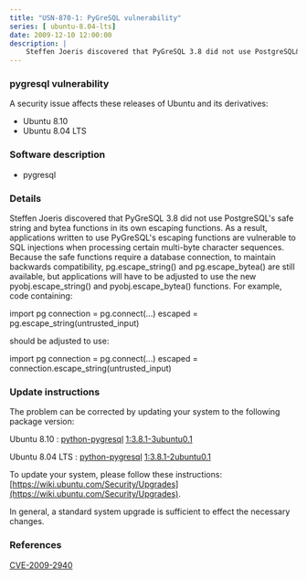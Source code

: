 ```yaml
---
title: "USN-870-1: PyGreSQL vulnerability"
series: [ ubuntu-8.04-lts]
date: 2009-12-10 12:00:00
description: |
    Steffen Joeris discovered that PyGreSQL 3.8 did not use PostgreSQL&#39;s safe string and bytea functions in its own escaping functions. As a result, applications written to use PyGreSQL&#39;s escaping functions are vulnerable to SQL injections when processing certain multi-byte character sequences. Because the safe functions require a database connection, to maintain backwards compatibility, pg.escape_string() and pg.escape_bytea() are still available, but applications will have to be adjusted to use the new pyobj.escape_string() and pyobj.escape_bytea() functions. For example, code containing:
--- 
```

 
 


### pygresql vulnerability

A security issue affects these releases of Ubuntu and its derivatives:

* Ubuntu 8.10
* Ubuntu 8.04 LTS

### Software description

* pygresql 

### Details

Steffen Joeris discovered that PyGreSQL 3.8 did not use PostgreSQL&#39;s safe string and bytea functions in its own escaping functions. As a result, applications written to use PyGreSQL&#39;s escaping functions are vulnerable to SQL injections when processing certain multi-byte character sequences. Because the safe functions require a database connection, to maintain backwards compatibility, pg.escape_string() and pg.escape_bytea() are still available, but applications will have to be adjusted to use the new pyobj.escape_string() and pyobj.escape_bytea() functions. For example, code containing:

 import pg connection = pg.connect(...) escaped = pg.escape_string(untrusted_input)

should be adjusted to use:

 import pg connection = pg.connect(...) escaped = connection.escape_string(untrusted_input)

### Update instructions

The problem can be corrected by updating your system to the following package version:

Ubuntu 8.10
 : [python-pygresql](https://launchpad.net/ubuntu/+source/pygresql) <span> [1:3.8.1-3ubuntu0.1](https://launchpad.net/ubuntu/+source/pygresql/1:3.8.1-3ubuntu0.1) </span> 

Ubuntu 8.04 LTS
 : [python-pygresql](https://launchpad.net/ubuntu/+source/pygresql) <span> [1:3.8.1-2ubuntu0.1](https://launchpad.net/ubuntu/+source/pygresql/1:3.8.1-2ubuntu0.1) </span> 

To update your system, please follow these instructions: [https://wiki.ubuntu.com/Security/Upgrades](https://wiki.ubuntu.com/Security/Upgrades).

In general, a standard system upgrade is sufficient to effect the necessary changes. 

### References

 
 [CVE-2009-2940](http://people.ubuntu.com/~ubuntu-security/cve/CVE-2009-2940)
 

